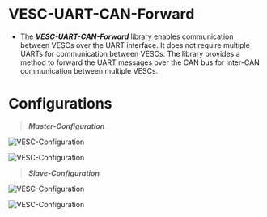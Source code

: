 # VESC-UART-CAN-Forward
* The ***VESC-UART-CAN-Forward*** library enables communication between VESCs over the UART interface. It does not require multiple UARTs for communication between VESCs. The library provides a method to forward the UART messages over the CAN bus for inter-CAN communication between multiple VESCs.

# Configurations
> ***Master-Configuration***

![VESC-Configuration](https://user-images.githubusercontent.com/65481797/229056686-152245b1-4a9a-4069-86e9-be0e726ace54.png)

![VESC-Configuration](https://user-images.githubusercontent.com/65481797/229056798-14a92557-35e2-4766-9539-b5d940b901c2.png)

> ***Slave-Configuration***

![VESC-Configuration](https://user-images.githubusercontent.com/65481797/229058163-9ce41101-2102-431c-ac6d-66804a808249.png)

![VESC-Configuration](https://user-images.githubusercontent.com/65481797/229058485-b532c612-6afd-4c86-a3a3-dcdcca7aecb1.png)
